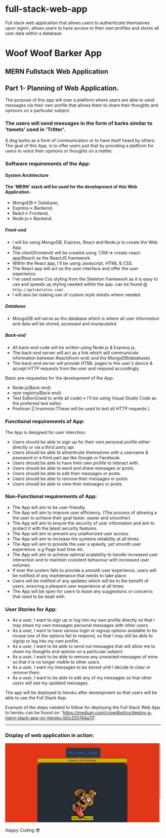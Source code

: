 # full-stack-web-app
Full stack web application that allows users to authenticate themselves upon signin, allows users to have access to their own profiles and stores all user data within a database.

# Woof Woof Barker App
## MERN Fullstack Web Application
## Part 1- Planning of Web Application.

<p> The purpose of this app will over a platform where users are able to send messages 
    via their own profile that allows them to share their thoughts and opinions on a particular subject.
</p>

### The users will send messages in the form of barks similar to 'tweets' used in 'Tritter'.

<p> 
  A dog barks as a form of communication or to have itself heard by others. The goal of this
  App, is to offer users just that by providing a platform for users to voice their opinions
  or thoughts on a matter.
</p>

### Software requirements of the App:

#### System Architecture
#### The 'MERN' stack will be used for the development of this Web Application.
* MongoDB-> Database,
* Express-> Backend,
* React-> Frontend,
* Node.js-> Backend.

##### Front-end
* I will be using MongoDB, Express, React and Node.js to create the Web App.
* The client(frontend) will be created using 'CRA'=> create-react-app(React) as the ReactJS framework.
* Within the React app, I'll be using Javascript, HTML & CSS.
* The React app will act as the user interface and offer the user experience.
* I've used some Css styling from the Skeleton framework as it is easy to use and speeds up styling needed within the app. 
  can be found @ ` http://getskeleton.com/ `.
* I will also be making use of custom style sheets where needed.

##### Database
* MongoDB will serve as the database which is where all user information and data will be stored, accessed and munipulated.

##### Back-end
* All back-end code will be written using Node.js & Express.js.
* The back-end server will act as a link which will communicate information between React(front-end) and the MongoDB(database).
* The back-end server will provide HTML pages to the user's device & accept HTTP requests from the user and respond accordingly.

Basic pre-requesites for the development of the App:

* Node.js(Back-end)
* npm registry(Back-end)
* Text Editor(Used to write all code)-> I'll be using Visual Studio Code as the preferred text editor.
* Postman || Insomnia (These will be used to test all HTTP requests.)

### Functional requirements of App:

 The App is designed for user interction:

* Users should be able to sign up for their own personal profile either directly or via a third party api.
* Users should be able to athenticate themselves with a username & password or a third part api like Google or Facebook.
* Users should be able to have their own profile to interact with. 
* Users should be able to send and share messages or posts.
* Users should be able to edit their messages or posts.
* Users should be able to remove their messages or posts.
* Users should be able to view their messages or posts.

### Non-Functional requirements of App:

* The App will aim to be user friendly.
* The App will aim to improve user efficiency. (The process of allowing a the user to achieve their goal faster, easier and smoother)
* The App will aim to ensure the security of user information and aim to protect it with the latest security features.
* The App will aim to prevent any unathorized user access.
* The App will aim to increase the systems reliability at all times.
* The App will aim to provide the user a speedy, yet smooth user experience. e.g Page load time etc.
* The App will aim to achieve optimal scalability to handle increased user interaction and to maintain cosistent behaviour with increased user volumes.
* If ever the system fails to provide a smooth user experience, users will be notified of any maintenance that needs to take place.
* Users will be notified of any updates which will be to the benefit of users, ensuring a pleasant user experience at all times.
* The App will be open for users to leave any suggestions or concerns that need to be dealt with.

### User Stories for App:

* As a user, I want to sign up or log into my own profile directly so that I may share my own messages personal messages with other users.
* As a user, I want to have various login or signup options available to be incase one of the options fail to respond, so that I may still be able to signip or log into my own profile.
* As a user, I want to be able to send out messages that will allow me to share my thoughts and opinion on a particular subject.
* As a user, I want to be able to remove any unwanted messages of mine so that it is no longer visible to other users.
* As a user, I want my messages to be stored until I decide to clear or remove them.
* As a user, I want to be able to edit any of my messages so that other users will see my updated messages.

The app will be deployed to heroku after development so that users will be able to use the Full Stack App.

Example of the steps needed to follow for deploying the Full Stack Web App to heroku can be found on: 'https://medium.com/crowdbotics/deploy-a-mern-stack-app-on-heroku-b0c255744a70'.
<hr/>

### Display of web application in action:
<img src="demo.gif" alt="display of web app">

<span>Happy Coding :sunglasses:</span>
